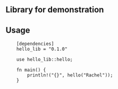 ## Library for demonstration

## Usage

```
    [dependencies]
    hello_lib = "0.1.0"
```

```
    use hello_lib::hello;

    fn main() {
        println!("{}", hello("Rachel"));
    }

```